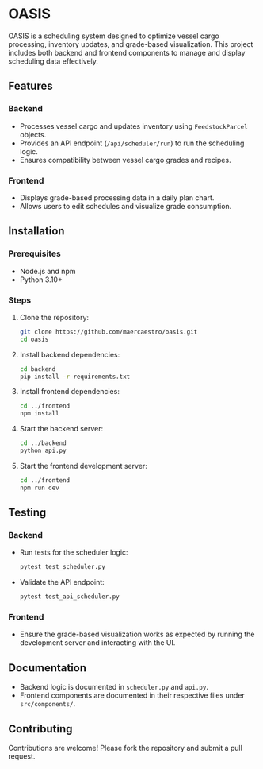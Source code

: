 # OASIS

OASIS is a scheduling system designed to optimize vessel cargo processing, inventory updates, and grade-based visualization. This project includes both backend and frontend components to manage and display scheduling data effectively.

## Features

### Backend
- Processes vessel cargo and updates inventory using `FeedstockParcel` objects.
- Provides an API endpoint (`/api/scheduler/run`) to run the scheduling logic.
- Ensures compatibility between vessel cargo grades and recipes.

### Frontend
- Displays grade-based processing data in a daily plan chart.
- Allows users to edit schedules and visualize grade consumption.

## Installation

### Prerequisites
- Node.js and npm
- Python 3.10+

### Steps
1. Clone the repository:
   ```bash
   git clone https://github.com/maercaestro/oasis.git
   cd oasis
   ```

2. Install backend dependencies:
   ```bash
   cd backend
   pip install -r requirements.txt
   ```

3. Install frontend dependencies:
   ```bash
   cd ../frontend
   npm install
   ```

4. Start the backend server:
   ```bash
   cd ../backend
   python api.py
   ```

5. Start the frontend development server:
   ```bash
   cd ../frontend
   npm run dev
   ```

## Testing

### Backend
- Run tests for the scheduler logic:
  ```bash
  pytest test_scheduler.py
  ```

- Validate the API endpoint:
  ```bash
  pytest test_api_scheduler.py
  ```

### Frontend
- Ensure the grade-based visualization works as expected by running the development server and interacting with the UI.

## Documentation

- Backend logic is documented in `scheduler.py` and `api.py`.
- Frontend components are documented in their respective files under `src/components/`.

## Contributing

Contributions are welcome! Please fork the repository and submit a pull request.
